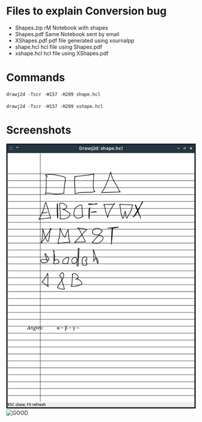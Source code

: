 
# Files to explain Conversion bug

- Shapes.zip  rM Notebook with shapes
- Shapes.pdf  Same Notebook sent by email
- XShapes.pdf pdf file generated using xournalpp
- shape.hcl   hcl file using Shapes.pdf
- xshape.hcl  hcl file using XShapes.pdf

# Commands

    drawj2d -Tscr -W157 -H209 shape.hcl

    drawj2d -Tscr -W157 -H209 xshape.hcl

# Screenshots

![BAD](Shapes.png)
![GOOD](XShapeis.png)

